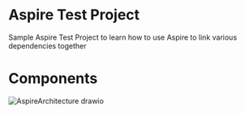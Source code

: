 <h1>Aspire Test Project</h1>

Sample Aspire Test Project to learn how to use Aspire to link various dependencies together

<h1> Components </h1>

![AspireArchitecture drawio](https://github.com/user-attachments/assets/30c66288-f35a-4207-b277-1d18309fdb08)
           
 
